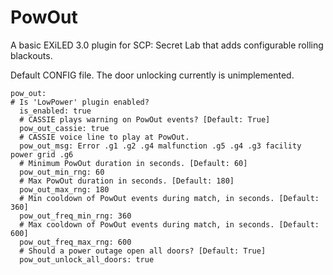 # PowOut
A basic EXiLED 3.0 plugin for SCP: Secret Lab that adds configurable rolling blackouts.

Default CONFIG file. The door unlocking currently is unimplemented.
```
pow_out:
# Is 'LowPower' plugin enabled?
  is_enabled: true
  # CASSIE plays warning on PowOut events? [Default: True]
  pow_out_cassie: true
  # CASSIE voice line to play at PowOut.
  pow_out_msg: Error .g1 .g2 .g4 malfunction .g5 .g4 .g3 facility power grid .g6
  # Minimum PowOut duration in seconds. [Default: 60]
  pow_out_min_rng: 60
  # Max PowOut duration in seconds. [Default: 180]
  pow_out_max_rng: 180
  # Min cooldown of PowOut events during match, in seconds. [Default: 360]
  pow_out_freq_min_rng: 360
  # Max cooldown of PowOut events during match, in seconds. [Default: 600]
  pow_out_freq_max_rng: 600
  # Should a power outage open all doors? [Default: True]
  pow_out_unlock_all_doors: true
```
